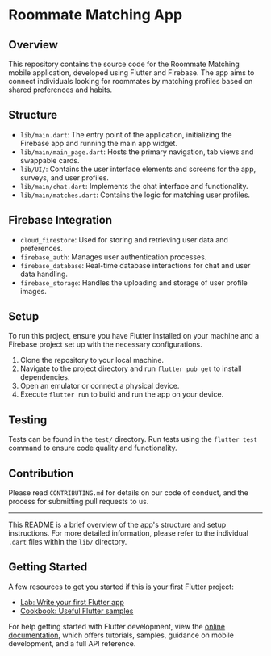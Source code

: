 # Roommate Matching App

## Overview
This repository contains the source code for the Roommate Matching mobile application, developed using Flutter and Firebase. The app aims to connect individuals looking for roommates by matching profiles based on shared preferences and habits.

## Structure
- `lib/main.dart`: The entry point of the application, initializing the Firebase app and running the main app widget.
- `lib/main/main_page.dart`: Hosts the primary navigation, tab views and swappable cards.
- `lib/UI/`: Contains the user interface elements and screens for the app, surveys, and user profiles.
- `lib/main/chat.dart`: Implements the chat interface and functionality.
- `lib/main/matches.dart`: Contains the logic for matching user profiles.

## Firebase Integration
- `cloud_firestore`: Used for storing and retrieving user data and preferences.
- `firebase_auth`: Manages user authentication processes.
- `firebase_database`: Real-time database interactions for chat and user data handling.
- `firebase_storage`: Handles the uploading and storage of user profile images.

## Setup
To run this project, ensure you have Flutter installed on your machine and a Firebase project set up with the necessary configurations.

1. Clone the repository to your local machine.
2. Navigate to the project directory and run `flutter pub get` to install dependencies.
3. Open an emulator or connect a physical device.
4. Execute `flutter run` to build and run the app on your device.

## Testing
Tests can be found in the `test/` directory. Run tests using the `flutter test` command to ensure code quality and functionality.

## Contribution
Please read `CONTRIBUTING.md` for details on our code of conduct, and the process for submitting pull requests to us.

---

This README is a brief overview of the app's structure and setup instructions. For more detailed information, please refer to the individual `.dart` files within the `lib/` directory.

## Getting Started

A few resources to get you started if this is your first Flutter project:

- [Lab: Write your first Flutter app](https://docs.flutter.dev/get-started/codelab)
- [Cookbook: Useful Flutter samples](https://docs.flutter.dev/cookbook)

For help getting started with Flutter development, view the [online documentation](https://docs.flutter.dev/), which offers tutorials, samples, guidance on mobile development, and a full API reference.
